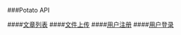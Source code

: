 
###Potato API

####[文章列表](apilist/postList.md)
####[文件上传](apilist/fileupload.md)
####[用户注册](apilist/userReg.md)
####[用户登录](apilist/userLogin.md)

